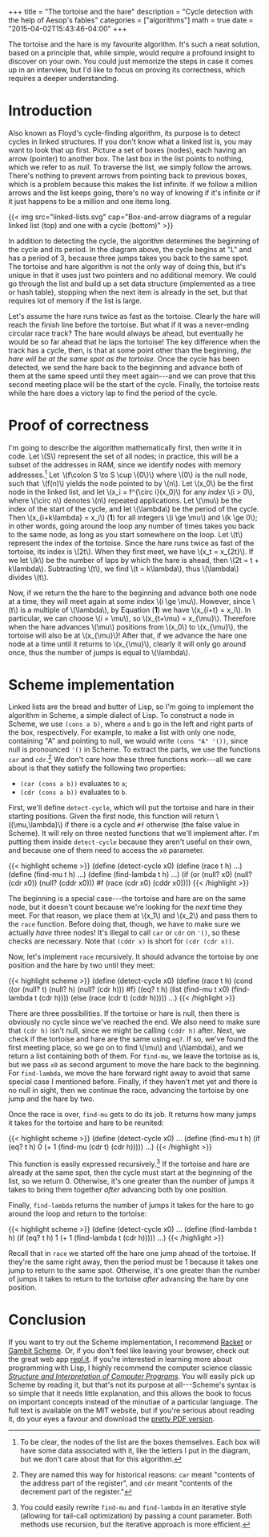 +++
title = "The tortoise and the hare"
description = "Cycle detection with the help of Aesop's fables"
categories = ["algorithms"]
math = true
date = "2015-04-02T15:43:46-04:00"
+++

The tortoise and the hare is my favourite algorithm. It's such a neat solution, based on a principle that, while simple, would require a profound insight to discover on your own. You could just memorize the steps in case it comes up in an interview, but I'd like to focus on proving its correctness, which requires a deeper understanding.

<!--more-->

# Introduction

Also known as Floyd's cycle-finding algorithm, its purpose is to detect cycles in linked structures. If you don't know what a linked list is, you may want to look that up first. Picture a set of boxes (nodes), each having an arrow (pointer) to another box. The last box in the list points to nothing, which we refer to as _null_. To traverse the list, we simply follow the arrows. There's nothing to prevent arrows from pointing back to previous boxes, which is a problem because this makes the list infinite. If we follow a million arrows and the list keeps going, there's no way of knowing if it's infinite or if it just happens to be a million and one items long.

{{< img src="linked-lists.svg" cap="Box-and-arrow diagrams of a regular linked list (top) and one with a cycle (bottom)" >}}

In addition to detecting the cycle, the algorithm determines the beginning of the cycle and its period. In the diagram above, the cycle begins at "L" and has a period of 3, because three jumps takes you back to the same spot. The tortoise and hare algorithm is not the only way of doing this, but it's unique in that it uses just two pointers and no additional memory. We could go through the list and build up a set data structure (implemented as a tree or hash table), stopping when the next item is already in the set, but that requires lot of memory if the list is large.

Let's assume the hare runs twice as fast as the tortoise. Clearly the hare will reach the finish line before the tortoise. But what if it was a never-ending circular race track? The hare would always be ahead, but eventually he would be so far ahead that he laps the tortoise! The key difference when the track has a cycle, then, is that at some point other than the beginning, _the hare will be at the same spot as the tortoise_. Once the cycle has been detected, we send the hare back to the beginning and advance both of them at the same speed until they meet again---and we can prove that this second meeting place will be the start of the cycle. Finally, the tortoise rests while the hare does a victory lap to find the period of the cycle.

# Proof of correctness

I'm going to describe the algorithm mathematically first, then write it in code. Let \\(S\\) represent the set of all nodes; in practice, this will be a subset of the addresses in RAM, since we identify nodes with memory addresses.[^1] Let &thinsp;\\(f\colon S \to S \cup \\{0\\}\\) where \\(0\\) is the null node, such that &thinsp;\\(f(n)\\) yields the node pointed to by \\(n\\). Let \\(x\_0\\) be the first node in the linked list, and let \\(x\_i = f^{\circ i}(x\_0)\\) for any _index_ \\(i > 0\\), where \\(\circ n\\) denotes \\(n\\) repeated applications. Let \\(\mu\\) be the index of the start of the cycle, and let \\(\lambda\\) be the period of the cycle. Then \\(x\_{i+k\lambda} = x\_i\\) (**1**) for all integers \\(i \ge \mu\\) and \\(k \ge 0\\); in other words, going around the loop any number of times takes you back to the same node, as long as you start somewhere on the loop. Let \\(t\\) represent the index of the tortoise. Since the hare runs twice as fast of the tortoise, its index is \\(2t\\). When they first meet, we have \\(x\_t = x\_{2t}\\). If we let \\(k\\) be the number of laps by which the hare is ahead, then \\(2t = t + k\lambda\\). Subtracting \\(t\\), we find \\(t = k\lambda\\), thus \\(\lambda\\) divides \\(t\\).

Now, if we return the the hare to the beginning and advance both one node at a time, they will meet again at some index \\(i \ge \mu\\). However, since \\(t\\) is a multiple of \\(\lambda\\), by Equation (**1**) we have \\(x\_{i+t} = x\_i\\). In particular, we can choose \\(i = \mu\\), so \\(x\_{t+\mu} = x\_{\mu}\\). Therefore when the hare advances \\(\mu\\) positions from \\(x\_0\\) to \\(x\_{\mu}\\), the tortoise will also be at \\(x\_{\mu}\\)! After that, if we advance the hare one node at a time until it returns to \\(x\_{\mu}\\), clearly it will only go around once, thus the number of jumps is equal to \\(\lambda\\).

# Scheme implementation

Linked lists are the bread and butter of Lisp, so I'm going to implement the algorithm in Scheme, a simple dialect of Lisp. To construct a node in Scheme, we use `(cons a b)`, where `a` and `b` go in the left and right parts of the box, respectively. For example, to make a list with only one node, containing "A" and pointing to null, we would write `(cons "A" '())`, since null is pronounced `'()` in Scheme. To extract the parts, we use the functions `car` and `cdr`.[^2] We don't care how these three functions work---all we care about is that they satisfy the following two properties:

- `(car (cons a b))` evaluates to `a`;
- `(cdr (cons a b))` evaluates to `b`.

First, we'll define `detect-cycle`, which will put the tortoise and hare in their starting positions. Given the first node, this function will return \\((\mu,\lambda)\\) if there is a cycle and `#f` otherwise (the false value in Scheme). It will rely on three nested functions that we'll implement after. I'm putting them inside `detect-cycle` because they aren't useful on their own, and because one of them need to access the `x0` parameter.

{{< highlight scheme >}}
(define (detect-cycle x0)
  (define (race t h) ...)
  (define (find-mu t h) ...)
  (define (find-lambda t h) ...)
  (if (or (null? x0) (null? (cdr x0)) (null?  (cddr x0)))
    #f
    (race (cdr x0) (cddr x0))))
{{< /highlight >}}

The beginning is a special case---the tortoise and hare are on the same node, but it doesn't count because we're looking for the _next_ time they meet. For that reason, we place them at \\(x\_1\\) and \\(x\_2\\) and pass them to the `race` function. Before doing that, though, we have to make sure we actually _have_ three nodes! It's illegal to call `car` or `cdr` on `'()`, so these checks are necessary. Note that `(cddr x)` is short for `(cdr (cdr x))`.

Now, let's implement `race` recursively. It should advance the tortoise by one position and the hare by two until they meet:

{{< highlight scheme >}}
(define (detect-cycle x0)
  (define (race t h)
    (cond ((or (null? t) (null? h) (null? (cdr h))) #f)
          ((eq? t h)
           (list (find-mu t x0)
                 (find-lambda t (cdr h))))
          (else (race (cdr t) (cddr h)))))
  ...)
{{< /highlight >}}

There are three possibilities. If the tortoise or hare is null, then there is obviously no cycle since we've reached the end. We also need to make sure that `(cdr h)` isn't null, since we might be calling `(cddr h)` after. Next, we check if the tortoise and hare are the same using `eq?`. If so, we've found the first meeting place, so we go on to find \\(\mu\\) and \\(\lambda\\), and we return a list containing both of them. For `find-mu`, we leave the tortoise as is, but we pass `x0` as second argument to move the hare back to the beginning. For `find-lambda`, we move the hare forward right away to avoid that same special case I mentioned before. Finally, if they haven't met yet and there is no null in sight, then we continue the race, advancing the tortoise by one jump and the hare by two.

Once the race is over, `find-mu` gets to do its job. It returns how many jumps it takes for the tortoise and hare to be reunited:

{{< highlight scheme >}}
(define (detect-cycle x0)
  ...
  (define (find-mu t h)
    (if (eq? t h)
      0
      (+ 1 (find-mu (cdr t) (cdr h)))))
  ...)
{{< /highlight >}}

This function is easily expressed recursively.[^3] If the tortoise and hare are already at the same spot, then the cycle must start at the beginning of the list, so we return 0. Otherwise, it's one greater than the number of jumps it takes to bring them together _after_ advancing both by one position.

Finally, `find-lambda` returns the number of jumps it takes for the hare to go around the loop and return to the tortoise:

{{< highlight scheme >}}
(define (detect-cycle x0)
  ...
  (define (find-lambda t h)
    (if (eq? t h)
      1
      (+ 1 (find-lambda t (cdr h)))))
  ...)
{{< /highlight >}}

Recall that in `race` we started off the hare one jump ahead of the tortoise. If they're the same right away, then the period must be 1 because it takes one jump to return to the same spot. Otherwise, it's one greater than the number of jumps it takes to return to the tortoise _after_ advancing the hare by one position.

# Conclusion

If you want to try out the Scheme implementation, I recommend [Racket][rkt] or [Gambit Scheme][gs]. Or, if you don't feel like leaving your browser, check out the great web app [repl.it][repl]. If you're interested in learning more about programming with Lisp, I highly recommend the computer science classic [_Structure and Interpretation of Computer Programs_][sicp]. You will easily pick up Scheme by reading it, but that's not its purpose at all---Scheme's syntax is so simple that it needs little explanation, and this allows the book to focus on important concepts instead of the minutiae of a particular language. The full text is available on the MIT website, but if you're serious about reading it, do your eyes a favour and download the [pretty PDF version][spdf].

[^1]: To be clear, the nodes of the list are the boxes themselves. Each box will have some data associated with it, like the letters I put in the diagram, but we don't care about that for this algorithm.

[^2]: They are named this way for historical reasons: `car` meant "contents of the address part of the register", and `cdr` meant "contents of the decrement part of the register."

[^3]: You could easily rewrite `find-mu` and `find-lambda` in an iterative style (allowing for tail-call optimization) by passing a count parameter. Both methods use recursion, but the iterative approach is more efficient.

[rkt]: http://racket-lang.org
[gs]: http://gambitscheme.org
[repl]: http://repl.it/languages/Scheme
[sicp]: https://mitpress.mit.edu/sicp/
[spdf]: https://sicpebook.wordpress.com/ebook/
